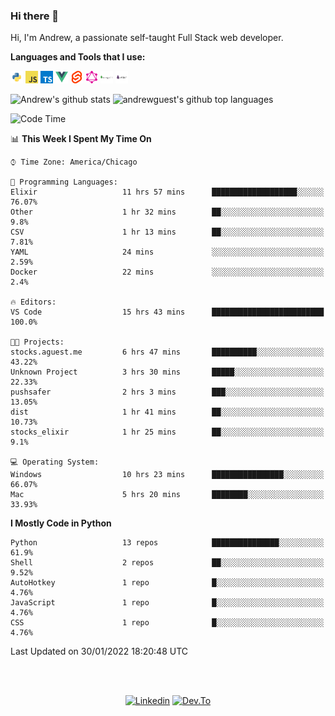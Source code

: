### Hi there 👋

Hi, I'm Andrew, a passionate self-taught Full Stack web developer.

**Languages and Tools that I use:**  

<code><img height="20" src="https://raw.githubusercontent.com/github/explore/80688e429a7d4ef2fca1e82350fe8e3517d3494d/topics/python/python.png"></code>
<code><img height="20" src="https://raw.githubusercontent.com/github/explore/80688e429a7d4ef2fca1e82350fe8e3517d3494d/topics/javascript/javascript.png"></code>
<code><img height="20" src="https://raw.githubusercontent.com/github/explore/80688e429a7d4ef2fca1e82350fe8e3517d3494d/topics/typescript/typescript.png"></code>
<code><img height="20" src="https://raw.githubusercontent.com/github/explore/80688e429a7d4ef2fca1e82350fe8e3517d3494d/topics/vue/vue.png"></code>
<code><img height="20" src="https://raw.githubusercontent.com/github/explore/42198dc9113595ddd22cc12771bb719c8cf08b67/topics/svelte/svelte.png"></code>
<code><img height="20" src="https://raw.githubusercontent.com/github/explore/5c058a388828bb5fde0bcafd4bc867b5bb3f26f3/topics/graphql/graphql.png"></code>
<code><img height="20" src="https://raw.githubusercontent.com/github/explore/80688e429a7d4ef2fca1e82350fe8e3517d3494d/topics/mongodb/mongodb.png"></code>
<code><img height="20" src="https://raw.githubusercontent.com/github/explore/d106aa3f6fa091ab80ab5c8cf0d931baff3caaea/topics/elixir/elixir.png"></code>

![Andrew's github stats](https://github-readme-stats.vercel.app/api?username=andrewguest&show_icons=true&theme=vue-dark&count_private=true)
<img height="180em" src="https://github-readme-stats.vercel.app/api/top-langs/?username=andrewguest&theme=vue-dark&layout=compact" alt="andrewguest's github top languages" />

<!--START_SECTION:waka-->
![Code Time](http://img.shields.io/badge/Code%20Time-957%20hrs%2019%20mins-blue)

📊 **This Week I Spent My Time On** 

```text
⌚︎ Time Zone: America/Chicago

💬 Programming Languages: 
Elixir                   11 hrs 57 mins      ███████████████████░░░░░░   76.07% 
Other                    1 hr 32 mins        ██░░░░░░░░░░░░░░░░░░░░░░░   9.8% 
CSV                      1 hr 13 mins        ██░░░░░░░░░░░░░░░░░░░░░░░   7.81% 
YAML                     24 mins             ░░░░░░░░░░░░░░░░░░░░░░░░░   2.59% 
Docker                   22 mins             ░░░░░░░░░░░░░░░░░░░░░░░░░   2.4%

🔥 Editors: 
VS Code                  15 hrs 43 mins      █████████████████████████   100.0%

🐱‍💻 Projects: 
stocks.aguest.me         6 hrs 47 mins       ██████████░░░░░░░░░░░░░░░   43.22% 
Unknown Project          3 hrs 30 mins       █████░░░░░░░░░░░░░░░░░░░░   22.33% 
pushsafer                2 hrs 3 mins        ███░░░░░░░░░░░░░░░░░░░░░░   13.05% 
dist                     1 hr 41 mins        ██░░░░░░░░░░░░░░░░░░░░░░░   10.73% 
stocks_elixir            1 hr 25 mins        ██░░░░░░░░░░░░░░░░░░░░░░░   9.1%

💻 Operating System: 
Windows                  10 hrs 23 mins      ████████████████░░░░░░░░░   66.07% 
Mac                      5 hrs 20 mins       ████████░░░░░░░░░░░░░░░░░   33.93%

```

**I Mostly Code in Python** 

```text
Python                   13 repos            ███████████████░░░░░░░░░░   61.9% 
Shell                    2 repos             ██░░░░░░░░░░░░░░░░░░░░░░░   9.52% 
AutoHotkey               1 repo              █░░░░░░░░░░░░░░░░░░░░░░░░   4.76% 
JavaScript               1 repo              █░░░░░░░░░░░░░░░░░░░░░░░░   4.76% 
CSS                      1 repo              █░░░░░░░░░░░░░░░░░░░░░░░░   4.76%

```



 Last Updated on 30/01/2022 18:20:48 UTC
<!--END_SECTION:waka-->

<br><br>
<p align="center">
   <a href="https://www.linkedin.com/in/andrew-guest-a891759a" target="_blank"><img src="https://img.shields.io/badge/LinkedIn-0077B5?style=for-the-badge&logo=linkedin&logoColor=white" alt="Linkedin"></a>
  <a href="https://dev.to/aguest" target="_blank"><img src="https://img.shields.io/badge/Dev.to-0A0A0A?style=for-the-badge&logo=dev%2Eto&logoColor=white" alt="Dev.To"></a>
</p>
